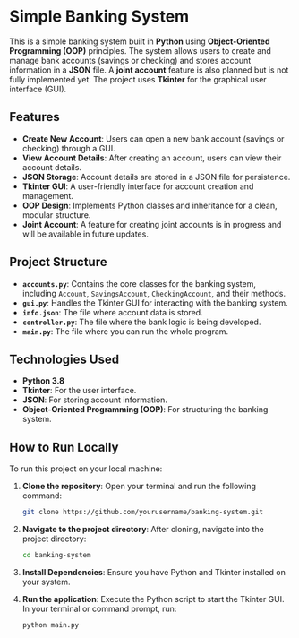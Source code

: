 # Simple Banking System

This is a simple banking system built in **Python** using **Object-Oriented Programming (OOP)** principles. The system allows users to create and manage bank accounts (savings or checking) and stores account information in a **JSON** file. A **joint account** feature is also planned but is not fully implemented yet. The project uses **Tkinter** for the graphical user interface (GUI).

## Features

- **Create New Account**: Users can open a new bank account (savings or checking) through a GUI.
- **View Account Details**: After creating an account, users can view their account details.
- **JSON Storage**: Account details are stored in a JSON file for persistence.
- **Tkinter GUI**: A user-friendly interface for account creation and management.
- **OOP Design**: Implements Python classes and inheritance for a clean, modular structure.
- **Joint Account**: A feature for creating joint accounts is in progress and will be available in future updates.

## Project Structure

- **`accounts.py`**: Contains the core classes for the banking system, including `Account`, `SavingsAccount`, `CheckingAccount`, and their methods.
- **`gui.py`**: Handles the Tkinter GUI for interacting with the banking system.
- **`info.json`**: The file where account data is stored.
- **`controller.py`**: The file where the bank logic is being developed.
- **`main.py`**: The file where you can run the whole program.

## Technologies Used

- **Python 3.8**
- **Tkinter**: For the user interface.
- **JSON**: For storing account information.
- **Object-Oriented Programming (OOP)**: For structuring the banking system.

## How to Run Locally

To run this project on your local machine:

1. **Clone the repository**:
   Open your terminal and run the following command:
   ```bash
   git clone https://github.com/yourusername/banking-system.git

2. **Navigate to the project directory**:
   After cloning, navigate into the project directory:
   ```bash
   cd banking-system

3. **Install Dependencies**:
   Ensure you have Python and Tkinter installed on your system.

4. **Run the application**:
   Execute the Python script to start the Tkinter GUI. In your terminal or command prompt, run:
   ```bash
   python main.py
